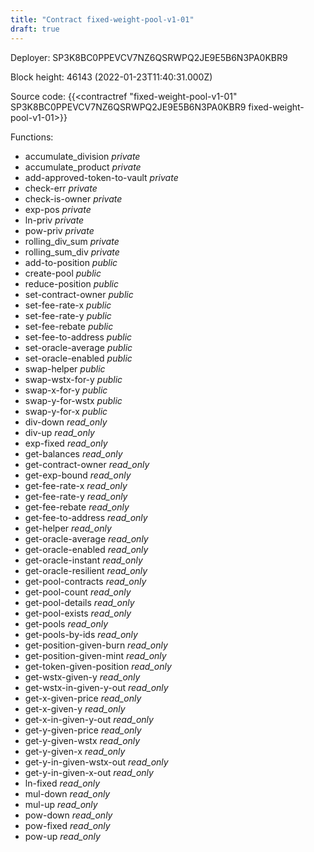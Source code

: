 ```yaml
---
title: "Contract fixed-weight-pool-v1-01"
draft: true
---
```

Deployer: SP3K8BC0PPEVCV7NZ6QSRWPQ2JE9E5B6N3PA0KBR9


 



Block height: 46143 (2022-01-23T11:40:31.000Z)

Source code: {{<contractref "fixed-weight-pool-v1-01" SP3K8BC0PPEVCV7NZ6QSRWPQ2JE9E5B6N3PA0KBR9 fixed-weight-pool-v1-01>}}

Functions:

* accumulate_division _private_
* accumulate_product _private_
* add-approved-token-to-vault _private_
* check-err _private_
* check-is-owner _private_
* exp-pos _private_
* ln-priv _private_
* pow-priv _private_
* rolling_div_sum _private_
* rolling_sum_div _private_
* add-to-position _public_
* create-pool _public_
* reduce-position _public_
* set-contract-owner _public_
* set-fee-rate-x _public_
* set-fee-rate-y _public_
* set-fee-rebate _public_
* set-fee-to-address _public_
* set-oracle-average _public_
* set-oracle-enabled _public_
* swap-helper _public_
* swap-wstx-for-y _public_
* swap-x-for-y _public_
* swap-y-for-wstx _public_
* swap-y-for-x _public_
* div-down _read_only_
* div-up _read_only_
* exp-fixed _read_only_
* get-balances _read_only_
* get-contract-owner _read_only_
* get-exp-bound _read_only_
* get-fee-rate-x _read_only_
* get-fee-rate-y _read_only_
* get-fee-rebate _read_only_
* get-fee-to-address _read_only_
* get-helper _read_only_
* get-oracle-average _read_only_
* get-oracle-enabled _read_only_
* get-oracle-instant _read_only_
* get-oracle-resilient _read_only_
* get-pool-contracts _read_only_
* get-pool-count _read_only_
* get-pool-details _read_only_
* get-pool-exists _read_only_
* get-pools _read_only_
* get-pools-by-ids _read_only_
* get-position-given-burn _read_only_
* get-position-given-mint _read_only_
* get-token-given-position _read_only_
* get-wstx-given-y _read_only_
* get-wstx-in-given-y-out _read_only_
* get-x-given-price _read_only_
* get-x-given-y _read_only_
* get-x-in-given-y-out _read_only_
* get-y-given-price _read_only_
* get-y-given-wstx _read_only_
* get-y-given-x _read_only_
* get-y-in-given-wstx-out _read_only_
* get-y-in-given-x-out _read_only_
* ln-fixed _read_only_
* mul-down _read_only_
* mul-up _read_only_
* pow-down _read_only_
* pow-fixed _read_only_
* pow-up _read_only_
